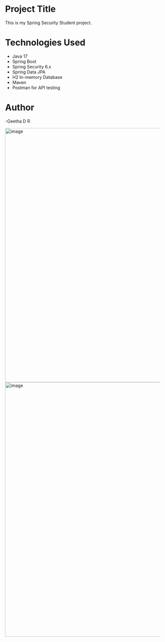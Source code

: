 # Project Title

This is my Spring Security Student project.

# Technologies Used
- Java 17
- Spring Boot
- Spring Security 6.x
- Spring Data JPA
- H2 In-memory Database
- Maven
- Postman for API testing

# Author
-Geetha D R




<img width="1596" height="826" alt="image" src="https://github.com/user-attachments/assets/6ec8d669-b30e-4104-adb2-b62e6646f7cf" />



<img width="1566" height="827" alt="image" src="https://github.com/user-attachments/assets/e4b919a1-c1ac-48a6-b49c-e5345e44a432" />


